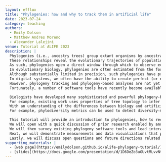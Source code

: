 ```yaml
---
layout: efflux
title: "Phylogenies: how and why to track them in artificial life"
date: 2023-07-24
category: teaching
authors:
  - Emily Dolson
  - Matthew Andres Moreno
  - Alexander Lalejini
venue: Tutorial at ALIFE 2023
description: |
  Phylogenies (i.e., ancestry trees) group extant organisms by ancestral relatedness to render the history of hierarchical lineage branching events within an evolving system.
  These relationships reveal the evolutionary trajectories of populations through a genotypic or phenotypic space.
  As such, phylogenies open a direct window through which to observe ecology, differential selection, genetic potentiation, emergence of complex traits, and other evolutionary dynamics in artificial life (ALife) systems.
  In evolutionary biology, phylogenies are often estimated from the fossil record, phenotypic traits, and extant genetic information.
  Although substantially limited in precision, such phylogenies have profoundly advanced our understanding of the evolution of life on Earth.
  In digital systems, we often have the ability to create perfect (or near perfect) phylogenies that reveal the step-by-step process by which evolution unfolds.
  However, phylogeny tracking and phylogeny-based analyses are not yet commonplace in ALife.
  Fortunately, a number of software tools have recently become available to facilitate such analyses, such as Phylotrackpy, DEAP, Empirical, MABE, and hstrat.

  Biologists have developed many sophisticated and powerful phylogeny-based analysis techniques.
  For example, existing work uses properties of tree topology to infer characteristics of the evolutionary processes acting on a population.
  With an understanding of the differences between biology and artificial life, these approaches can be imported into ALife systems.
  For example, phylodiversity metrics can be used to detect diversity-maintaining ecological interactions and ongoing generation of significant evolutionary innovations.

  This tutorial will provide an introduction to phylogenies, how to record them in digital systems, and use cases for phylogenetic analyses in an artificial life context.
  We will open with a quick discussion of prior research enabled by and based on phylogenies in digital evolution systems.
  We will then survey existing phylogeny software tools and lead interactive tutorials on tracking phylogenies in both traditional and distributed computing environments.
  Next, we will demonstrate measurements and data visualizations that phylogenetic data enables, including Muller plots, phylogenetic topology metrics, and annotated phylogeny visualizations.
  Lastly, we will discuss open questions and future directions related to phylogenies in artificial life.
supporting_materials: |
  - [web page](https://emilydolson.github.io/alife-phylogeny-tutorial/)
  - [slides](https://docs.google.com/presentation/d/1D6DeZo3uGUvtMLvvNt9eCslmaPWQoEgFp08FZx8orYc) [via Google Slides](https://workspace.google.com/products/slides/)
---
```

